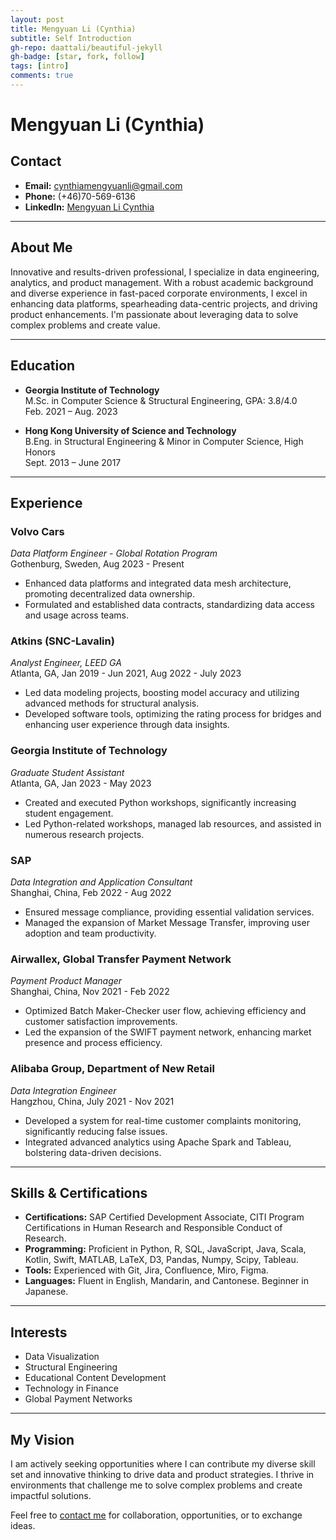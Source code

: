```yaml
---
layout: post
title: Mengyuan Li (Cynthia)
subtitle: Self Introduction
gh-repo: daattali/beautiful-jekyll
gh-badge: [star, fork, follow]
tags: [intro]
comments: true
---
```

# Mengyuan Li (Cynthia)

## Contact
- **Email:** [cynthiamengyuanli@gmail.com](mailto:cynthiamengyuanli@gmail.com)
- **Phone:** (+46)70-569-6136
- **LinkedIn:** [Mengyuan Li Cynthia](https://www.linkedin.com/in/mengyuan-li-cynthia/)

---

## About Me
Innovative and results-driven professional, I specialize in data engineering, analytics, and product management. With a robust academic background and diverse experience in fast-paced corporate environments, I excel in enhancing data platforms, spearheading data-centric projects, and driving product enhancements. I'm passionate about leveraging data to solve complex problems and create value.

---

## Education
- **Georgia Institute of Technology**  
  M.Sc. in Computer Science & Structural Engineering, GPA: 3.8/4.0  
  Feb. 2021 – Aug. 2023

- **Hong Kong University of Science and Technology**  
  B.Eng. in Structural Engineering & Minor in Computer Science, High Honors  
  Sept. 2013 – June 2017

---

## Experience

### Volvo Cars
_Data Platform Engineer - Global Rotation Program_  
Gothenburg, Sweden, Aug 2023 - Present  
- Enhanced data platforms and integrated data mesh architecture, promoting decentralized data ownership.
- Formulated and established data contracts, standardizing data access and usage across teams.

### Atkins (SNC-Lavalin)
_Analyst Engineer, LEED GA_  
Atlanta, GA, Jan 2019 - Jun 2021, Aug 2022 - July 2023  
- Led data modeling projects, boosting model accuracy and utilizing advanced methods for structural analysis.
- Developed software tools, optimizing the rating process for bridges and enhancing user experience through data insights.

### Georgia Institute of Technology
_Graduate Student Assistant_  
Atlanta, GA, Jan 2023 - May 2023  
- Created and executed Python workshops, significantly increasing student engagement.
- Led Python-related workshops, managed lab resources, and assisted in numerous research projects.

### SAP
_Data Integration and Application Consultant_  
Shanghai, China, Feb 2022 - Aug 2022  
- Ensured message compliance, providing essential validation services.
- Managed the expansion of Market Message Transfer, improving user adoption and team productivity.

### Airwallex, Global Transfer Payment Network
_Payment Product Manager_  
Shanghai, China, Nov 2021 - Feb 2022  
- Optimized Batch Maker-Checker user flow, achieving efficiency and customer satisfaction improvements.
- Led the expansion of the SWIFT payment network, enhancing market presence and process efficiency.

### Alibaba Group, Department of New Retail
_Data Integration Engineer_  
Hangzhou, China, July 2021 - Nov 2021  
- Developed a system for real-time customer complaints monitoring, significantly reducing false issues.
- Integrated advanced analytics using Apache Spark and Tableau, bolstering data-driven decisions.

---

## Skills & Certifications
- **Certifications:** SAP Certified Development Associate, CITI Program Certifications in Human Research and Responsible Conduct of Research.
- **Programming:** Proficient in Python, R, SQL, JavaScript, Java, Scala, Kotlin, Swift, MATLAB, LaTeX, D3, Pandas, Numpy, Scipy, Tableau.
- **Tools:** Experienced with Git, Jira, Confluence, Miro, Figma.
- **Languages:** Fluent in English, Mandarin, and Cantonese. Beginner in Japanese.

---

## Interests
- Data Visualization
- Structural Engineering
- Educational Content Development
- Technology in Finance
- Global Payment Networks

---

## My Vision
I am actively seeking opportunities where I can contribute my diverse skill set and innovative thinking to drive data and product strategies. I thrive in environments that challenge me to solve complex problems and create impactful solutions.

Feel free to [contact me](mailto:cynthiamengyuanli@gmail.com) for collaboration, opportunities, or to exchange ideas.

